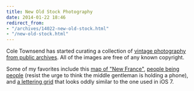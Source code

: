 ```yaml
---
title: New Old Stock Photography
date: 2014-01-22 18:46
redirect_from:
- "/archives/14022-new-old-stock.html"
- "/new-old-stock.html"
---
```



Cole Townsend has started curating a collection of [vintage photography from public archives](http://nos.twnsnd.co). All of the images are free of any known copyright. 

Some of my favorites include this [map of "New France"](http://www.flickr.com/photos/mississippi-dept-of-archives-and-history/10538987164/), [people being people](http://www.flickr.com/photos/nationaalarchief/9290708225/) (resist the urge to think the middle gentleman is holding a phone), and [a lettering grid](http://nos.twnsnd.co/image/71976363871) that looks oddly similar to the one used in iOS 7. 
